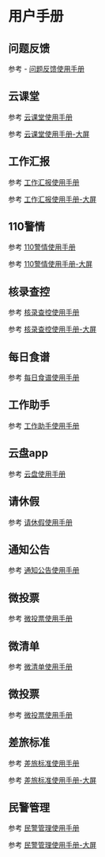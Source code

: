 
# 用户手册 


## 问题反馈 <Badge text="beta" type="warning"/>

参考 - [问题反馈使用手册](./feedBackHelpDocs.md)


## 云课堂

参考 [云课堂使用手册](./cloudClassHelpDocs.md)

参考 [云课堂使用手册-大屏](./cloudClassIpadHelpDocs.md)


## 工作汇报

参考 [工作汇报使用手册](./workReportHelpDocs.md)

参考 [工作汇报使用手册-大屏](./workReportIpadHelpDocs.md)


## 110警情

参考 [110警情使用手册](policeSentimentHelpDocs.md)

参考 [110警情使用手册-大屏](policeSentimentIpadHelpDocs.md)


## 核录查控

参考 [核录查控使用手册](personCheckHelpDocs.md)

参考 [核录查控使用手册-大屏](personCheckIpadHelpDocs.md)


## 每日食谱

参考 [每日食谱使用手册](dailyRecipesHelpDocs.md)


## 工作助手

参考 [工作助手使用手册](./workAssistantHelpDocs)


## 云盘app

参考 [云盘使用手册](./cloudDiskHelpDocs)


##  请休假

参考 [请休假使用手册](./takeVacationHelpDocs.md)


## 通知公告

参考 [通知公告使用手册](./noticeHelpDocs.md)


## 微投票

参考 [微投票使用手册](./microvotingHelpDocs.md)


## 微清单

参考 [微清单使用手册](./microvotingHelpDocs.md)


## 微投票

参考 [微投票使用手册](./microvotingHelpDocs.md)


## 差旅标准

参考 [差旅标准使用手册](./travelStandardsHelpDocs.md)

参考 [差旅标准使用手册-大屏](./travelStandardsIpadHelpDocs.md)

## 民警管理

参考 [民警管理使用手册](./policeManageHeloDocs.md)

参考 [民警管理使用手册-大屏](./policeManageIpadHeloDocs.md)
